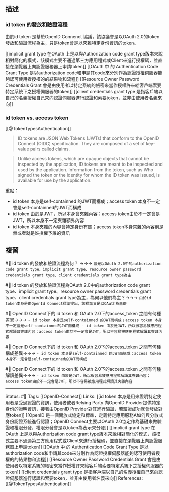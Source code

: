 

## 描述




### id token 的發放和驗證流程


由於id token 是基於OpenID Connenct 協議，該協議會是以OAuth 2.0的token發放和驗證流程為主，只是token會是以夾雜特定身份資訊的token。

[[implicit grant type 在OAuth 上是以與Authorization code grant type版本來說相對簡化的模式，該模式主要不通過第三方應用程式或Client來進行授權碼，並直接在瀏覽器上向認證服務器上申請token]]
[[OAuth 中 的 Authentication Code Grant Type 是以authorization code和申請其code來分別作為認證授權伺服器能夠認可使用者授權的的結果物和流程]]
[[Resource Owner Password Credentials Grant 會是由使用者以特定系統的帳密來當作授權許來給客戶端索要特定系統下之授權伺服器的token]]
[[client credentials grant type 是指客戶端以自己的名義授權自己來向認證伺服器進行認證和索要token，並非由使用者名義來向]]

### id token vs. access token


[[@TokenTypesAuthentication]]
> ID tokens are JSON Web Tokens (JWTs) that conform to the OpenID Connect (OIDC) specification. They are composed of a set of key-value pairs called claims.

> Unlike access tokens, which are opaque objects that cannot be inspected by the application, ID tokens are meant to be inspected and used by the application. Information from the token, such as Who signed the token or the identity for whom the ID token was issued, is available for use by the application.

重點：
- id token 本身是self-containned 的JWT而構成；access token 本身不一定會是self-containned的JWT而構成
- id token 由於是JWT，所以本身會夾雜內容；access token由於不一定會是JWT，所以本身不一定夾雜額外內容
- id token 本身夾雜的內容會特定身份有關；access token本身夾雜的內容則是無或者就是誰授權予誰的資訊
## 複習
#🧠 id token 的發放和驗證流程為何？ ->->-> `會是以OAuth 2.0中的authorization code grant type、implicit grant type、resource owner password credentials grant type、client credentials grant type為主`

#🧠 id token 的發放和驗證流程為OAuth 2.0中的authorization code grant type、implicit grant type、resource owner password credentials grant type、client credentials grant type為主，為何以他們為主？->->-> `由於id token本身是由OpenId Connect標準提出，該標準又是以OAuth為基礎`

#🧠  OpenID Connect下的 id token 和 OAuth 2.0下的access_token 之間有何種差異->->-> `- id token 本身是self-containned 的JWT而構成；access token 本身不一定會是self-containned的JWT而構成 - id token 由於是JWT，所以很容易被應用程式解讀其夾雜內容；access token由於不一定會是JWT，所以不容易被應用程式解讀其夾雜內容`

#🧠  OpenID Connect下的 id token 和 OAuth 2.0下的access_token 之間有何種構成差異->->-> `- id token 本身是self-containned 的JWT而構成；access token 本身不一定會是self-containned的JWT而構成`

#🧠  OpenID Connect下的 id token 和 OAuth 2.0下的access_token 之間有何種解讀差異->->-> `- id token 由於是JWT，所以很容易被應用程式解讀其夾雜內容；access token由於不一定會是JWT，所以不容易被應用程式解讀其夾雜內容`


---
Status: #🌱 
Tags:
[[OpenID-Connect]]
Links:
[[id token 本身是用來證明特定使用者是受過認證的資訊，使用者或者Relying Party 向OpenID Provider提供特定身份的證明資訊，接著由OpenID Provider對其進行驗證，若驗證成功就會發放對應token]]
[[OpenID 是一個開放式協定和標準，定義特定應用服務A如何與分散式身份認證系統進行認證；OpenID Connect主要以OAuth 2.0協定作為基礎來做驗證和權限分發，權限分發會是以token為表示來分發]]
[[implicit grant type 在OAuth 上是以與Authorization code grant type版本來說相對簡化的模式，該模式主要不通過第三方應用程式或Client來進行授權碼，並直接在瀏覽器上向認證服務器上申請token]]
[[OAuth 中 的 Authentication Code Grant Type 是以authorization code和申請其code來分別作為認證授權伺服器能夠認可使用者授權的的結果物和流程]]
[[Resource Owner Password Credentials Grant 會是由使用者以特定系統的帳密來當作授權許來給客戶端索要特定系統下之授權伺服器的token]]
[[client credentials grant type 是指客戶端以自己的名義授權自己來向認證伺服器進行認證和索要token，並非由使用者名義來向]]
References:
[[@TokenTypesAuthentication]]